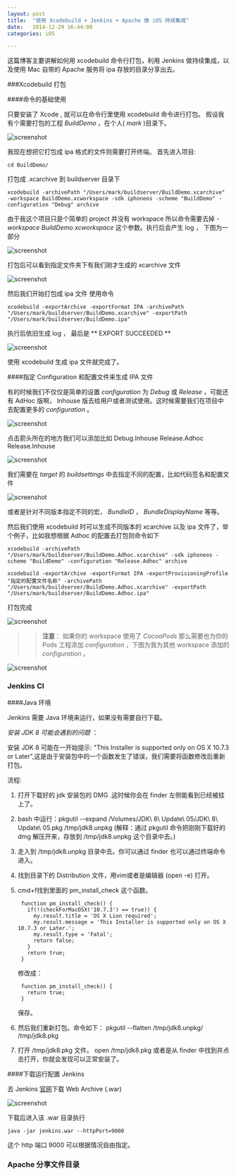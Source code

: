 ```yaml
---
layout: post
title:  "使用 Xcodebuild + Jenkins + Apache 做 iOS 持续集成"
date:   2014-12-29 16:44:00
categories: iOS

---
```


这篇博客主要讲解如何用 xcodebuild 命令行打包，利用 Jenkins 做持续集成，以及使用 Mac 自带的 Apache 服务将 ipa 存放的目录分享出去。

###Xcodebuild 打包


####命令的基础使用

只要安装了 Xcode , 就可以在命令行里使用 xcodebuild 命令进行打包。
假设我有个需要打包的工程 *BuildDemo* ，在个人( *mark* )目录下。

![screenshot](https://raw.github.com/Rannie/Rannie.github.io/master/images/2014122901.png)

我现在想把它打包成 ipa 格式的文件则需要打开终端。
首先进入项目:
	
	cd BuildDemo/

打包成 .xcarchive 到 buildserver 目录下

	xcodebuild -archivePath "/Users/mark/buildserver/BuildDemo.xcarchive" -workspace BuildDemo.xcworkspace -sdk iphoneos -scheme "BuildDemo" -configuration "Debug" archive
	
由于我这个项目只是个简单的 project 并没有 workspace 所以命令需要去掉 *-workspace BuildDemo.xcworkspace* 这个参数。执行后会产生 log ， 下图为一部分

![screenshot](https://raw.github.com/Rannie/Rannie.github.io/master/images/2014122903.png)

打包后可以看到指定文件夹下有我们刚才生成的 xcarchive 文件

![screenshot](https://raw.github.com/Rannie/Rannie.github.io/master/images/2014122904.png)

然后我们开始打包成 ipa 文件
使用命令

	xcodebuild -exportArchive -exportFormat IPA -archivePath "/Users/mark/buildserver/BuildDemo.xcarchive" -exportPath "/Users/mark/buildserver/BuildDemo.ipa"
	
执行后依旧生成 log ， 最后是 \** EXPORT SUCCEEDED **

![screenshot](https://raw.github.com/Rannie/Rannie.github.io/master/images/2014122905.png)

使用 xcodebuild 生成 ipa 文件就完成了。

####指定 Configuration 和配置文件来生成 IPA 文件

有的时候我们不仅仅是简单的设置 *configuration* 为 *Debug* 或 *Release* ，可能还有 AdHoc 版啊， Inhouse 版去给用户或者测试使用。这时候需要我们在项目中去配置更多的 *configuration* 。

![screenshot](https://raw.github.com/Rannie/Rannie.github.io/master/images/2014122906.png)

点击箭头所在的地方我们可以添加比如 Debug.Inhouse Release.Adhoc Release.Inhouse 

![screenshot](https://raw.github.com/Rannie/Rannie.github.io/master/images/2014122907.png)

我们需要在 *target* 的 *buildsettings* 中去指定不同的配置，比如代码签名和配置文件

![screenshot](https://raw.github.com/Rannie/Rannie.github.io/master/images/2014122908.png)

或者是针对不同版本指定不同的宏， *BundleID* ， *BundleDisplayName* 等等。

然后我们使用 xcodebuild 时可以生成不同版本的 xcarchive 以及 ipa 文件了，举个例子，比如我想根据 Adhoc 的配置去打包则命令如下

	xcodebuild -archivePath "/Users/mark/buildserver/BuildDemo.Adhoc.xcarchive" -sdk iphoneos -scheme "BuildDemo" -configuration "Release.Adhoc" archive

	xcodebuild -exportArchive -exportFormat IPA -exportProvisioningProfile "指定的配置文件名称" -archivePath "/Users/mark/buildserver/BuildDemo.Adhoc.xcarchive" -exportPath "/Users/mark/buildserver/BuildDemo.Adhoc.ipa"
	
打包完成

![screenshot](https://raw.github.com/Rannie/Rannie.github.io/master/images/2014122910.png)

>> **注意**： 如果你的 workspace 使用了 *CocoaPods* 那么需要也为你的 Pods 工程添加 *configuration* ，下图为我为其他 workspace 添加的 *configuration* 。

![screenshot](https://raw.github.com/Rannie/Rannie.github.io/master/images/2014123001.png)

### Jenkins CI

####Java 环境

Jenkins 需要 Java 环境来运行，如果没有需要自行下载。

*安装 JDK 8 可能会遇到的问题* ：

安装 JDK 8 可能在一开始提示: "This Installer is supported only on OS X 10.7.3 or Later",这是由于安装包中的一个函数发生了错误，我们需要将函数修改后重新打包。

流程:

1. 打开下载好的 jdk 安装包的 DMG .这时候你会在 finder 左侧能看到已经被挂上了。
2. bash 中运行：pkgutil --expand /Volumes/JDK\ 8\ Update\ 05/JDK\ 8\ Update\ 05.pkg /tmp/jdk8.unpkg (解释：通过 pkgutil 命令把刚刚下载好的 dmg 解压开来，存放到 /tmp/jdk8.unpkg 这个目录中去。)
3. 走入到 /tmp/jdk8.unpkg 目录中去。你可以通过 finder 也可以通过终端命令进入。
4. 找到目录下的 Distribution 文件，用vim或者是编辑器 (open -e) 打开。
5. cmd+f找到里面的 pm_install_check 这个函数。

		function pm_install_check() {
		  if(!(checkForMacOSX('10.7.3') == true)) {
		    my.result.title = 'OS X Lion required';
		    my.result.message = 'This Installer is supported only on OS X 10.7.3 or Later.';
		    my.result.type = 'Fatal';
		    return false;
		  }
		  return true;
		}
	
	修改成：
	
		function pm_install_check() {
		  return true;
		}
		
	保存。

6. 然后我们重新打包。命令如下：
	pkgutil --flatten /tmp/jdk8.unpkg/ /tmp/jdk8.pkg
7. 打开 /tmp/jdk8.pkg 文件。
	open /tmp/jdk8.pkg 或者是从 finder 中找到并点击打开，你就会发现可以正常安装了。
	
####下载运行配置 Jenkins

去 Jenkins [官网][1]下载 Web Archive (.war)

![screenshot](https://raw.github.com/Rannie/Rannie.github.io/master/images/2014123002.png)

下载后进入该 .war 目录执行 

	java -jar jenkins.war --httpPort=9000
	
这个 http 端口 9000 可以根据情况自由指定。




### Apache 分享文件目录



















[1]:http://jenkins-ci.org/
